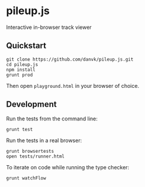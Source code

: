 # pileup.js
Interactive in-browser track viewer

## Quickstart

    git clone https://github.com/danvk/pileup.js.git
    cd pileup.js
    npm install
    grunt prod

Then open `playground.html` in your browser of choice.

## Development

Run the tests from the command line:

    grunt test

Run the tests in a real browser:

    grunt browsertests
    open tests/runner.html

To iterate on code while running the type checker:

    grunt watchFlow
